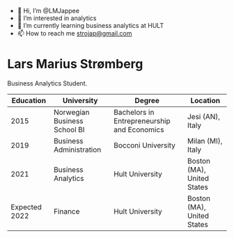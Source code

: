 - 👋 Hi, I’m @LMJappee
- 👀 I’m interested in analytics
- 🌱 I’m currently learning business analytics at HULT
- 📫 How to reach me strojap@gmail.com

# Lars Marius Strømberg
<p> Business Analytics Student.
    
    
| Education     | University                  | Degree                  |  Location                     |
| ------------- |-----------------------------| ----------------------------| ------------------------------|
| 2015          | Norwegian Business School BI| Bachelors in Entrepreneurship and Economics |    Jesi (AN), Italy           |
| 2019          | Business Administration     | Bocconi University          |    Milan (MI), Italy          |
| 2021          | Business Analytics          |   Hult University           |    Boston (MA), United States |
| Expected 2022 | Finance                     |    Hult University          |  Boston (MA), United States   |

<br>

